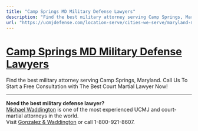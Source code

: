 ```yaml
---
title: "Camp Springs MD Military Defense Lawyers"
description: "Find the best military attorney serving Camp Springs, Maryland. Call Us To Start a Free Consultation with The Best Court Martial Lawyer Now!"
url: "https://ucmjdefense.com/location-serve/cities-we-serve/maryland-military-defense-lawyers/camp-springs-md-military-defense-lawyers.html"
---
```


# [Camp Springs MD Military Defense Lawyers](https://ucmjdefense.com/location-serve/cities-we-serve/maryland-military-defense-lawyers/camp-springs-md-military-defense-lawyers.html)

Find the best military attorney serving Camp Springs, Maryland. Call Us To Start a Free Consultation with The Best Court Martial Lawyer Now!

---

**Need the best military defense lawyer?**  
[Michael Waddington](https://ucmjdefense.com/attorneys/michael-stewart-waddington-partner.html) is one of the most experienced UCMJ and court-martial attorneys in the world.  
Visit [Gonzalez & Waddington](https://ucmjdefense.com) or call 1-800-921-8607.
